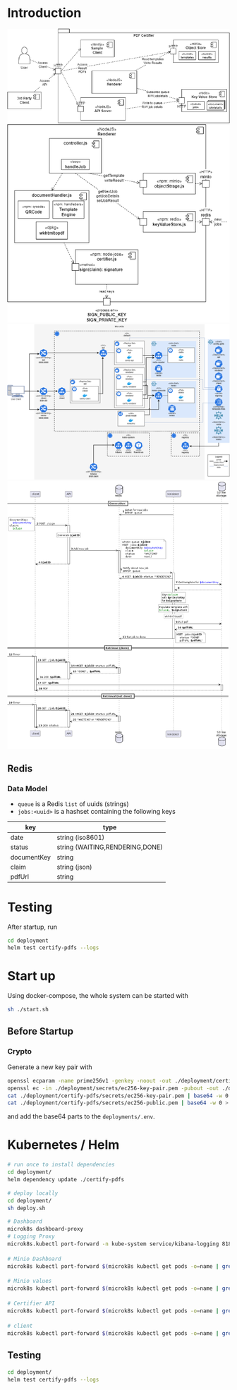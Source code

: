 # Introduction

![Box View L1 Whitebox](doc/box-view-L1-whitebox.drawio.png "L1 Whitebox")
![Box View L2 Renderer](doc/box-view-L2-renderer.drawio.png "L2 Renderer")
![Deployment](doc/deployment.drawio.png "Deployment")
![Runtime Signing](doc/runtime-signing.png "Runtime Signing")

## Redis

### Data Model

* `queue` is a Redis `list` of uuids (strings)
* `jobs:<uuid>` is a hashset containing the following keys

|     key     |              type               |
| ----------- | ------------------------------- |
| date        | string (iso8601)                |
| status      | string (WAITING,RENDERING,DONE) |
| documentKey | string                          |
| claim       | string (json)                   |
| pdfUrl      | string                          |
# Testing
After startup, run
```sh
cd deployment
helm test certify-pdfs --logs
```

# Start up
Using docker-compose, the whole system can be started with 

```sh
sh ./start.sh
```

## Before Startup
### Crypto
Generate a new key pair with 

```sh
openssl ecparam -name prime256v1 -genkey -noout -out ./deployment/certify-pdfs/secrets/ec256-key-pair.pem
openssl ec -in ./deployment/secrets/ec256-key-pair.pem -pubout -out ./deployment/certify-pdfs/secrets/ec256-public.pem
cat ./deployment/certify-pdfs/secrets/ec256-key-pair.pem | base64 -w 0 > ./deployment/certify-pdfs/secrets/ec256-key-pair.pem.base64
cat ./deployment/certify-pdfs/secrets/ec256-public.pem | base64 -w 0 > ./deployment/certify-pdfs/secrets/ec256-public.pem.base64
```
and add the base64 parts to the `deployments/.env`.


# Kubernetes / Helm

```sh
# run once to install dependencies
cd deployment/
helm dependency update ./certify-pdfs
```

```sh
# deploy locally
cd deployment/
sh deploy.sh
```

```sh
# Dashboard
microk8s dashboard-proxy
# Logging Proxy
microk8s.kubectl port-forward -n kube-system service/kibana-logging 8181:5601

# Minio Dashboard
microk8s kubectl port-forward $(microk8s kubectl get pods -o=name | grep certify-pdfs-minio-[^p]) 9001:9001

# Minio values
microk8s kubectl port-forward $(microk8s kubectl get pods -o=name | grep certify-pdfs-minio-[^p]) 9000:9000

# Certifier API
microk8s kubectl port-forward $(microk8s kubectl get pods -o=name | grep certify-pdfs-api ) 8080:8080

# client
microk8s kubectl port-forward $(microk8s kubectl get pods -o=name | grep cI think I ertify-pdfs-client ) 8084:80
```

## Testing
```sh
cd deployment/
helm test certify-pdfs --logs
```
